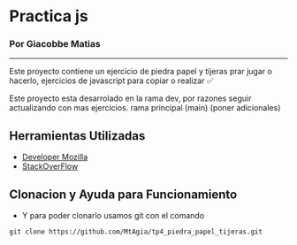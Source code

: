 # Practica js

### Por Giacobbe Matias 
____

Este proyecto contiene un ejercicio de piedra papel y tijeras
prar jugar o hacerlo, ejercicios de javascript para copiar o realizar ✅

Este proyecto esta desarrolado en la rama dev, por razones seguir actualizando con mas ejercicios.
rama principal (main)
(poner adicionales)

## Herramientas Utilizadas
- [Developer Mozilla](https://developer.mozilla.org/es/)
- [StackOverFlow](https://stackoverflow.com/)

## Clonacion y Ayuda para Funcionamiento
- Y para poder clonarlo usamos git con el comando
 ```
git clone https://github.com/MtAgia/tp4_piedra_papel_tijeras.git
 ```